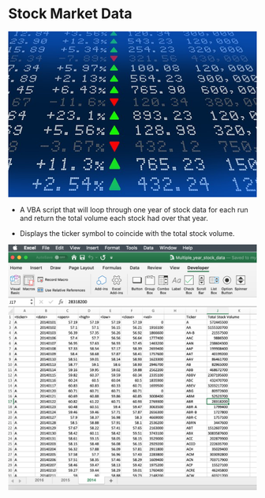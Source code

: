 # Stock Market Data

![stock Market](Images/stockmarket.jpg)

* A VBA script that will loop through one year of stock data for each run and return the total volume each stock had over that year.

* Displays the ticker symbol to coincide with the total stock volume.

![2014 Stock Data](Images/2014_stock_data.png)
